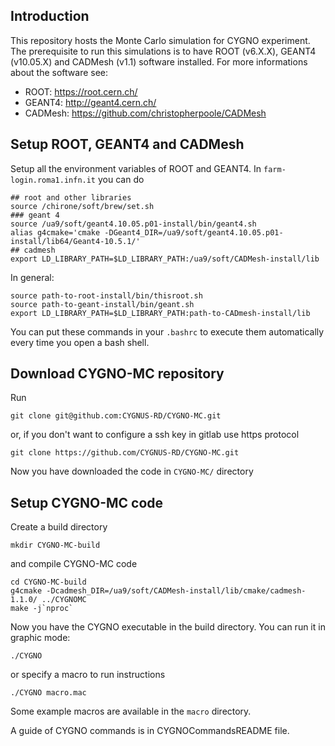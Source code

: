 Introduction
------------

This repository hosts the Monte Carlo simulation for CYGNO experiment.
The prerequisite to run this simulations is to have ROOT (v6.X.X), GEANT4 (v10.05.X) and CADMesh (v1.1) software installed.
For more informations about the software see:
* ROOT:  https://root.cern.ch/ 
* GEANT4: http://geant4.cern.ch/
* CADMesh: https://github.com/christopherpoole/CADMesh


Setup ROOT, GEANT4 and CADMesh
----------------------

Setup all the environment variables of ROOT and GEANT4.
In `farm-login.roma1.infn.it` you can do
```
## root and other libraries
source /chirone/soft/brew/set.sh
### geant 4
source /ua9/soft/geant4.10.05.p01-install/bin/geant4.sh
alias g4cmake='cmake -DGeant4_DIR=/ua9/soft/geant4.10.05.p01-install/lib64/Geant4-10.5.1/'
## cadmesh
export LD_LIBRARY_PATH=$LD_LIBRARY_PATH:/ua9/soft/CADMesh-install/lib

```

In general:

```
source path-to-root-install/bin/thisroot.sh
source path-to-geant-install/bin/geant.sh
export LD_LIBRARY_PATH=$LD_LIBRARY_PATH:path-to-CADmesh-install/lib
```


You can put these commands in your `.bashrc` to execute them automatically every time you open a bash shell.

Download CYGNO-MC repository
---------------------------

Run 
```
git clone git@github.com:CYGNUS-RD/CYGNO-MC.git
```
or, if you don't want to configure a ssh key in gitlab use https protocol
```
git clone https://github.com/CYGNUS-RD/CYGNO-MC.git
```

Now you have downloaded the code in `CYGNO-MC/` directory

Setup CYGNO-MC code
------------------

Create a build directory 
```
mkdir CYGNO-MC-build
```
and compile CYGNO-MC code
```
cd CYGNO-MC-build
g4cmake -Dcadmesh_DIR=/ua9/soft/CADMesh-install/lib/cmake/cadmesh-1.1.0/ ../CYGNOMC
make -j`nproc`
```

Now you have the CYGNO executable in the build directory.
You can run it in graphic mode:
```
./CYGNO
```
or specify a macro to run instructions
```
./CYGNO macro.mac
```
Some example macros are available in the `macro` directory.


A guide of CYGNO commands is in  CYGNOCommandsREADME file.


